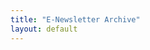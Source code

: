 ```yaml
---
title: "E-Newsletter Archive"
layout: default
---
```

<!--Begin CTCT Archive-->
<script id="archiveScript" src="//static.ctctcdn.com/js/archive-static/current/archive-static.min.js"></script> <div id="archiveList" data-archive-count="100" data-m="a07cwgiqsol0"></div>
<!--End CTCT Archive-->


<!-- <ul>

<li><a href="http://archive.constantcontact.com/fs165/1011025946037/archive/1124686947561.html">Employment First 5/16</a></li>
 <li><a href="http://archive.constantcontact.com/fs165/1011025946037/archive/1124061975742.html">Employment First 3/16/16</a></li>
 <li><a href="http://archive.constantcontact.com/fs165/1011025946037/archive/1123536292990.html">Employment First 1/19/16</a></li>
<li><a href="http://archive.constantcontact.com/fs165/1011025946037/archive/1122968557972.html">Employment First 11/23/15</a></li>
<li><a href="http://archive.constantcontact.com/fs165/1011025946037/archive/1121832707294.html
">Employment First 8/23/15</a></li>
    <li><a href="http://archive.constantcontact.com/fs165/1011025946037/archive/1119671649300.html">Employment First 1/5/15</a></li>
    <li><a href="http://archive.constantcontact.com/fs165/1011025946037/archive/1118952662291.html">Employment First 10/27/14</a></li>
    <li><a href="http://archive.constantcontact.com/fs165/1011025946037/archive/1118524987312.html">Employment First 9/15/14</a></li>
    <li><a href="http://archive.constantcontact.com/fs165/1011025946037/archive/1118420120897.html">Employment First 9/4/14</a></li>
    <li><a href="http://archive.constantcontact.com/fs165/1011025946037/archive/1117590894686.html">Employment First 6/9/14</a></li>

    <li><a href="http://archive.constantcontact.com/fs165/1011025946037/archive/1117274780955.html">Employment First 5/6/14</a></li>

    <li><a href="http://archive.constantcontact.com/fs165/1011025946037/archive/1117060617758.html">Employment First 4/10/14</a></li>

    <li><a href="http://archive.constantcontact.com/fs165/1011025946037/archive/1116901713531.html">Employment First 3/25/14</a></li>

   <li><a href="http://archive.constantcontact.com/fs165/1011025946037/archive/1116652775333.html">Employment First 2/25/14</a></li>

    <li><a href="http://archive.constantcontact.com/fs165/1011025946037/archive/1116474430365.html">Employment First 2/10/14</a></li>

      </ul>
-->